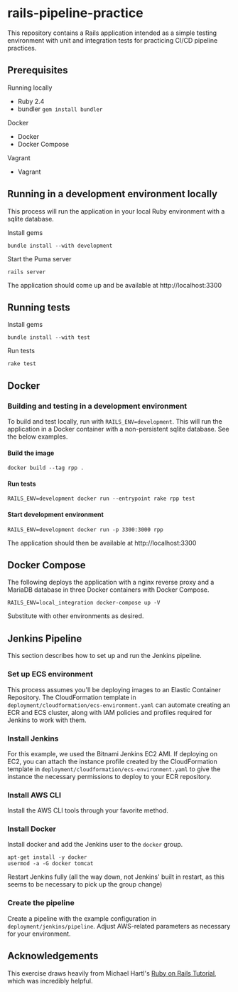 # rails-pipeline-practice

This repository contains a Rails application intended as a simple testing environment with unit and integration tests for practicing CI/CD pipeline practices.

## Prerequisites

Running locally

- Ruby 2.4
- bundler `gem install bundler`

Docker

- Docker
- Docker Compose

Vagrant

- Vagrant

## Running in a development environment locally

This process will run the application in your local Ruby environment with a sqlite database.

Install gems

```
bundle install --with development
```

Start the Puma server

```
rails server
```

The application should come up and be available at http://localhost:3300

## Running tests

Install gems

```
bundle install --with test
```

Run tests

```
rake test
```

## Docker

### Building and testing in a development environment

To build and test locally, run with `RAILS_ENV=development`. This will run the application in a Docker container with a non-persistent sqlite database. See the below examples.

#### Build the image

```
docker build --tag rpp .
```

#### Run tests

```
RAILS_ENV=development docker run --entrypoint rake rpp test
```

#### Start development environment

```
RAILS_ENV=development docker run -p 3300:3000 rpp
```

The application should then be available at http://localhost:3300

## Docker Compose

The following deploys the application with a nginx reverse proxy and a MariaDB database in three Docker containers with Docker Compose.

```
RAILS_ENV=local_integration docker-compose up -V
```

Substitute with other environments as desired.

## Jenkins Pipeline

This section describes how to set up and run the Jenkins pipeline.

### Set up ECS environment

This process assumes you'll be deploying images to an Elastic Container Repository. The CloudFormation template in `deployment/cloudformation/ecs-environment.yaml` can automate creating an ECR and ECS cluster, along with IAM policies and profiles required for Jenkins to work with them.

### Install Jenkins

For this example, we used the Bitnami Jenkins EC2 AMI. If deploying on EC2, you can attach the instance profile created by the CloudFormation template in `deployment/cloudformation/ecs-environment.yaml` to give the instance the necessary permissions to deploy to your ECR repository.

### Install AWS CLI

Install the AWS CLI tools through your favorite method.

### Install Docker

Install docker and add the Jenkins user to the `docker` group.

```
apt-get install -y docker
usermod -a -G docker tomcat
```

Restart Jenkins fully (all the way down, not Jenkins' built in restart, as this seems to be necessary to pick up the group change)

### Create the pipeline

Create a pipeline with the example configuration in `deployment/jenkins/pipeline`. Adjust AWS-related parameters as necessary for your environment.

## Acknowledgements

This exercise draws heavily from Michael Hartl's [Ruby on Rails Tutorial](https://www.railstutorial.org/book), which was incredibly helpful.
